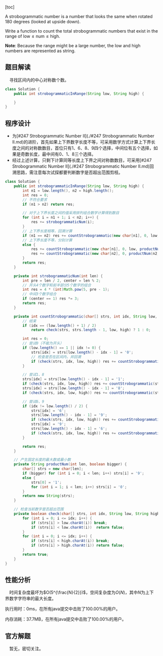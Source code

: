 [toc]

A strobogrammatic number is a number that looks the same when rotated 180 degrees (looked at upside down).

Write a function to count the total strobogrammatic numbers that exist in the range of $\text{low} \le \text{num} \le \text{high}$.



**Note**:
Because the range might be a large number, the low and high numbers are represented as string.



## 题目解读

&emsp;寻找区间内的中心对称数个数。

```java
class Solution {
    public int strobogrammaticInRange(String low, String high) {

    }
}
```

## 程序设计

* 为[#247 Strobogrammatic Number II](./#247 Strobogrammatic Number II.md)的进阶，首先如果上下界数字长度不等，可采用数学方式计算上下界长度之间的对称数数目，首位只有$1$、$6$、$8$、$9$四个选择，中间位有五个选择，如果是奇数长度，最中间有$0$、$1$、$8$三个选择。
* 经过上述计算，只剩下计算同等长度上下界之间对称数数目，可采用[#247 Strobogrammatic Number II](./#247 Strobogrammatic Number II.md)回溯思路，需注意每次试探都要判断数字是否超出范围剪枝。

```java
class Solution {
    public int strobogrammaticInRange(String low, String high) {
        int n1 = low.length(), n2 = high.length();
        int res = 0;
        // 不符合要求
        if (n1 > n2) return res;

        // 对于上下界长度之间的值采用排列组合数学计算得到数目
        for (int i = n1 + 1; i < n2; i++) {
            res += strobogrammaticNum(i);
        }
        // 上下界长度相等，回溯计算
        if (n1 == n2) res += countStrobogrammatic(new char[n1], 0, low, high);
        // 上下界长度不等，分别计算
        else {
            res += countStrobogrammatic(new char[n1], 0, low, productNum(n1, true));
            res += countStrobogrammatic(new char[n2], 0, productNum(n2, false), high);
        }
        return res;
    }

    private int strobogrammaticNum(int len) {
        int pre = len / 2, center = len % 2;
        // 开头4个数字和前半部分5个数字的组合
        int res = 4 * (int)Math.pow(5, pre - 1);
        // 中间3个数字组合
        if (center == 1) res *= 3;
        return res;
    }

    private int countStrobogrammatic(char[] strs, int idx, String low, String high) {
        // 结束
        if (idx == (low.length() + 1) / 2) 
            return check(strs, strs.length - 1, low, high) ? 1 : 0;

        int res = 0;
        // 尝试0（不能为开头）
        if (low.length() == 1 || idx != 0) {
            strs[idx] = strs[low.length() - idx - 1] = '0';
            // 检查是否在区间内，并回溯
            if (check(strs, idx, low, high)) res += countStrobogrammatic(strs, idx + 1, low, high);
        }

        // 尝试1、8
        strs[idx] = strs[low.length() - idx - 1] = '1';
        if (check(strs, idx, low, high)) res += countStrobogrammatic(strs, idx + 1, low, high);
        strs[idx] = strs[low.length() - idx - 1] = '8';
        if (check(strs, idx, low, high)) res += countStrobogrammatic(strs, idx + 1, low, high);

        // 尝试6、9
        if (idx != low.length() / 2) {
            strs[idx] = '6';
            strs[low.length() - idx - 1] = '9';
            if (check(strs, idx, low, high)) res += countStrobogrammatic(strs, idx + 1, low, high);
            strs[idx] = '9';
            strs[low.length() - idx - 1] = '6';
            if (check(strs, idx, low, high)) res += countStrobogrammatic(strs, idx + 1, low, high);
        }

        return res;
    }

    // 产生固定长度的最大数或最小数
    private String productNum(int len, boolean bigger) {
        char[] strs = new char[len];
        if (bigger) for (int i = 0; i < len; i++) strs[i] = '9';
        else {
            strs[0] = '1';
            for (int i = 1; i < len; i++) strs[i] = '0';
        }
        return new String(strs);
    }

    // 检查当前数字是否超出范围
    private boolean check(char[] strs, int idx, String low, String high) {
        for (int i = 0; i <= idx; i++) {
            if (strs[i] > low.charAt(i)) break;
            if (strs[i] < low.charAt(i))  return false;
        }
        for (int i = 0; i <= idx; i++) {
            if (strs[i] < high.charAt(i)) break;
            if (strs[i] > high.charAt(i)) return false;
        }
        return true;
    }
}
```

## 性能分析

&emsp;时间复杂度最坏为$O(5^{\frac{N}{2}})$，空间复杂度为$O(N)$，其中$N$为上下界数字字符串的最大长度。

执行用时：0ms，在所有java提交中击败了100.00%的用户。

内存消耗：37.7MB，在所有java提交中击败了100.00%的用户。

## 官方解题

&emsp;暂无，密切关注。
